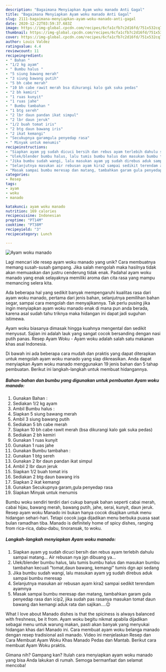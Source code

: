 ```yaml
---
description: "Bagaimana Menyiapkan Ayam woku manado Anti Gagal"
title: "Bagaimana Menyiapkan Ayam woku manado Anti Gagal"
slug: 2111-bagaimana-menyiapkan-ayam-woku-manado-anti-gagal
date: 2020-12-22T03:59:37.683Z
image: https://img-global.cpcdn.com/recipes/6cfa1cfb7c2d16fd/751x532cq70/ayam-woku-manado-foto-resep-utama.jpg
thumbnail: https://img-global.cpcdn.com/recipes/6cfa1cfb7c2d16fd/751x532cq70/ayam-woku-manado-foto-resep-utama.jpg
cover: https://img-global.cpcdn.com/recipes/6cfa1cfb7c2d16fd/751x532cq70/ayam-woku-manado-foto-resep-utama.jpg
author: Louis Valdez
ratingvalue: 4.4
reviewcount: 11
recipeingredient:
- " Bahan "
- "1/2 kg ayam"
- " Bumbu halus "
- "5 siung bawang merah"
- "3 siung bawang putih"
- "5 bh cabe merah"
- "10 bh cabe rawit merah bsa dikurangi kalo gak suka pedas"
- "2 bh kemiri"
- "1 ruas kunyit"
- "1 ruas jahe"
- " Bumbu tambahan "
- "1 btg sereh"
- "2 lbr daun pandan ikat simpul"
- "2 lbr daun jeruk"
- "1/2 buah tomat iris"
- "2 btg daun bawang iris"
- "2 ikat kemangi"
- "Secukupnya garamgula penyedap rasa"
- " Minyak untuk menumis"
recipeinstructions:
- "Siapkan ayam yg sudah dicuci bersih dan rebus ayam terlebih dahulu sampai matang... Air rebusan nya jgn dibuang ya..."
- "Ulek/blender bumbu halus, lalu tumis bumbu halus dan masukan bumbu tambahan kecuali &#34;tomat,daun bawang, kemangi&#34; tumis dgn api sedang"
- "Jika bumbu sudah wangi, lalu masukan ayam yg sudah direbus aduk sampai bumbu meresap"
- "Selanjutnya masukan air rebusan ayam kira2 sampai sedikit terendam ayamnya"
- "Masak sampai bumbu meresap dan matang, tambahkan garam gula penyedap rasa dan icip2, jika sudah pas rasanya masukan tomat daun bawang dan kemangi aduk rata dan sajikan....😉"
categories:
- Resep
tags:
- ayam
- woku
- manado

katakunci: ayam woku manado 
nutrition: 169 calories
recipecuisine: Indonesian
preptime: "PT14M"
cooktime: "PT38M"
recipeyield: "3"
recipecategory: Lunch

---
```



![Ayam woku manado](https://img-global.cpcdn.com/recipes/6cfa1cfb7c2d16fd/751x532cq70/ayam-woku-manado-foto-resep-utama.jpg)

Lagi mencari ide resep ayam woku manado yang unik? Cara membuatnya memang susah-susah gampang. Jika salah mengolah maka hasilnya tidak akan memuaskan dan justru cenderung tidak enak. Padahal ayam woku manado yang enak selayaknya memiliki aroma dan cita rasa yang mampu memancing selera kita.

Ada beberapa hal yang sedikit banyak mempengaruhi kualitas rasa dari ayam woku manado, pertama dari jenis bahan, selanjutnya pemilihan bahan segar, sampai cara mengolah dan menyajikannya. Tak perlu pusing jika ingin menyiapkan ayam woku manado enak di mana pun anda berada, karena asal sudah tahu triknya maka hidangan ini dapat jadi suguhan istimewa.

Ayam woku biasanya dimasak hingga kuahnya mengental dan sedikit menyusut. Sajian ini adalah lauk yang sangat cocok bersanding dengan nasi putih panas. Resep Ayam Woku - Ayam woku adalah salah satu makanan khas asal Indonesia.


Di bawah ini ada beberapa cara mudah dan praktis yang dapat diterapkan untuk mengolah ayam woku manado yang siap dikreasikan. Anda dapat menyiapkan Ayam woku manado menggunakan 19 jenis bahan dan 5 tahap pembuatan. Berikut ini langkah-langkah untuk membuat hidangannya.

<!--inarticleads1-->

##### Bahan-bahan dan bumbu yang digunakan untuk pembuatan Ayam woku manado:

1. Gunakan  Bahan :
1. Sediakan 1/2 kg ayam
1. Ambil  Bumbu halus :
1. Siapkan 5 siung bawang merah
1. Ambil 3 siung bawang putih
1. Sediakan 5 bh cabe merah
1. Siapkan 10 bh cabe rawit merah (bsa dikurangi kalo gak suka pedas)
1. Sediakan 2 bh kemiri
1. Gunakan 1 ruas kunyit
1. Gunakan 1 ruas jahe
1. Gunakan  Bumbu tambahan :
1. Gunakan 1 btg sereh
1. Gunakan 2 lbr daun pandan ikat simpul
1. Ambil 2 lbr daun jeruk
1. Siapkan 1/2 buah tomat iris
1. Sediakan 2 btg daun bawang iris
1. Siapkan 2 ikat kemangi
1. Gunakan Secukupnya garam,gula penyedap rasa
1. Siapkan  Minyak untuk menumis


Bumbu woku sendiri terdiri dari cukup banyak bahan seperti cabai merah, cabai hijau, bawang merah, bawang putih, jahe, serai, kunyit, daun jeruk. Resep ayam woku Manado ini bukan hanya cocok disajikan untuk menu hidangan sehari-hari. Tetapi cocok juga dijadikan menu berbuka puasa saat bulan ramadhan tiba. Manado is definitely home of spicy dishes, ranging from rica-rica, dabu-dabu, tinoransak, to woku. 

<!--inarticleads2-->

##### Langkah-langkah menyiapkan Ayam woku manado:

1. Siapkan ayam yg sudah dicuci bersih dan rebus ayam terlebih dahulu sampai matang... Air rebusan nya jgn dibuang ya...
1. Ulek/blender bumbu halus, lalu tumis bumbu halus dan masukan bumbu tambahan kecuali &#34;tomat,daun bawang, kemangi&#34; tumis dgn api sedang
1. Jika bumbu sudah wangi, lalu masukan ayam yg sudah direbus aduk sampai bumbu meresap
1. Selanjutnya masukan air rebusan ayam kira2 sampai sedikit terendam ayamnya
1. Masak sampai bumbu meresap dan matang, tambahkan garam gula penyedap rasa dan icip2, jika sudah pas rasanya masukan tomat daun bawang dan kemangi aduk rata dan sajikan....😉


What I love about Manado dishes is that the spiciness is always balanced with freshness, be it from. Ayam woku begitu nikmat apabila dijadikan sebagai menu untuk warung makan, pasti akan banyak yang menyukai hidangan khas dari Manado ini. Cara membuat ayam woku belanga manado dengan resep tradisional asli manado. Video ini menjelaskan Resep dan Cara Membuat Ayam Woku Khas Manado Pedas dan Mantab. Berikut cara membuat Ayam Woku praktis. 

Gimana nih? Gampang kan? Itulah cara menyiapkan ayam woku manado yang bisa Anda lakukan di rumah. Semoga bermanfaat dan selamat mencoba!
